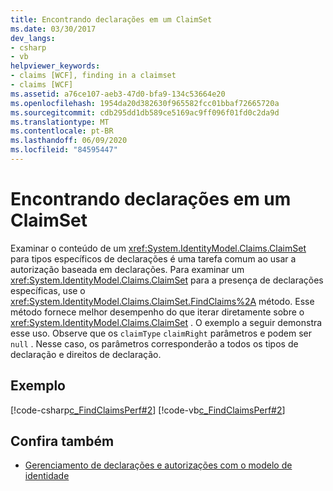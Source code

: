 ```yaml
---
title: Encontrando declarações em um ClaimSet
ms.date: 03/30/2017
dev_langs:
- csharp
- vb
helpviewer_keywords:
- claims [WCF], finding in a claimset
- claims [WCF]
ms.assetid: a76ce107-aeb3-47d0-bfa9-134c53664e20
ms.openlocfilehash: 1954da20d382630f965582fcc01bbaf72665720a
ms.sourcegitcommit: cdb295dd1db589ce5169ac9ff096f01fd0c2da9d
ms.translationtype: MT
ms.contentlocale: pt-BR
ms.lasthandoff: 06/09/2020
ms.locfileid: "84595447"
---
```

# <a name="finding-claims-in-a-claimset"></a>Encontrando declarações em um ClaimSet
Examinar o conteúdo de um <xref:System.IdentityModel.Claims.ClaimSet> para tipos específicos de declarações é uma tarefa comum ao usar a autorização baseada em declarações. Para examinar um <xref:System.IdentityModel.Claims.ClaimSet> para a presença de declarações específicas, use o <xref:System.IdentityModel.Claims.ClaimSet.FindClaims%2A> método. Esse método fornece melhor desempenho do que iterar diretamente sobre o <xref:System.IdentityModel.Claims.ClaimSet> . O exemplo a seguir demonstra esse uso. Observe que os `claimType` `claimRight` parâmetros e podem ser `null` . Nesse caso, os parâmetros corresponderão a todos os tipos de declaração e direitos de declaração.  
  
## <a name="example"></a>Exemplo  
 [!code-csharp[c_FindClaimsPerf#2](../../../../samples/snippets/csharp/VS_Snippets_CFX/c_findclaimsperf/cs/c_findclaimsperf.cs#2)]
 [!code-vb[c_FindClaimsPerf#2](../../../../samples/snippets/visualbasic/VS_Snippets_CFX/c_findclaimsperf/vb/c_findclaimsperf.vb#2)]  
  
## <a name="see-also"></a>Confira também

- [Gerenciamento de declarações e autorizações com o modelo de identidade](managing-claims-and-authorization-with-the-identity-model.md)
